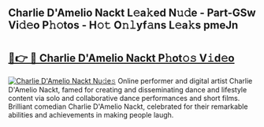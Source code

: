 ## Charlie D'Amelio Nackt L𝚎a𝚔ed N𝚞𝚍e - Part-GSw Vi𝚍𝚎o P𝚑𝚘tos - H𝚘𝚝 O𝚗𝚕yf𝚊ns L𝚎a𝚔s pmeJn

# <h2><a href="http://kfdkusd.oniu.top/?m=Charlie+D%27Amelio+Nackt">🔗👉 🔴 Charlie D'Amelio Nackt P𝚑ot𝚘𝚜 V𝚒d𝚎o</a></h2>

[![Charlie D'Amelio Nackt Nu𝚍e𝚜](https://i.imgur.com/0qMVB7G.gif)](http://kfdkusd.oniu.top/?m=Charlie+D%27Amelio+Nackt)
Online performer and digital artist Charlie D'Amelio Nackt, famed for creating and disseminating dance and lifestyle content via solo and collaborative dance performances and short films. Brilliant comedian Charlie D'Amelio Nackt, celebrated for their remarkable abilities and achievements in making people laugh.  
